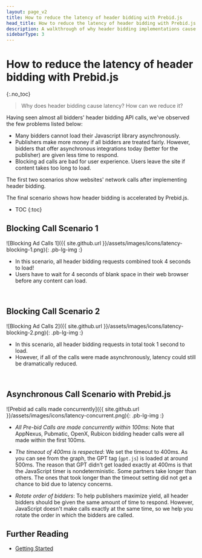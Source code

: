 ```yaml
---
layout: page_v2
title: How to reduce the latency of header bidding with Prebid.js
head_title: How to reduce the latency of header bidding with Prebid.js
description: A walkthrough of why header bidding implementations cause latency. An overview of how to use Prebid.js to reduce it.
sidebarType: 3
---
```




# How to reduce the latency of header bidding with Prebid.js
{:.no_toc}

> Why does header bidding cause latency? How can we reduce it?

Having seen almost all bidders' header bidding API calls, we've observed the few problems listed below:

* Many bidders cannot load their Javascript library asynchronously.
* Publishers make more money if all bidders are treated fairly. However, bidders that offer asynchronous integrations today (better for the publisher) are given less time to respond.
* Blocking ad calls are bad for user experience. Users leave the site if content takes too long to load.

The first two scenarios show websites' network calls after implementing header bidding.

The final scenario shows how header bidding is accelerated by Prebid.js.

* TOC
{:toc}

## Blocking Call Scenario 1

![Blocking Ad Calls 1]({{ site.github.url }}/assets/images/icons/latency-blocking-1.png){: .pb-lg-img :}

* In this scenario, all header bidding requests combined took 4 seconds to load!
* Users have to wait for 4 seconds of blank space in their web browser before any content can load.

<br /> 

## Blocking Call Scenario 2

![Blocking Ad Calls 2]({{ site.github.url }}/assets/images/icons/latency-blocking-2.png){: .pb-lg-img :}

* In this scenario, all header bidding requests in total took 1 second to load.
* However, if all of the calls were made asynchronously, latency could still be dramatically reduced.

<br />

## Asynchronous Call Scenario with Prebid.js

![Prebid ad calls made concurrently]({{ site.github.url }}/assets/images/icons/latency-concurrent.png){: .pb-lg-img :}

* *All Pre-bid Calls are made concurrently within 100ms*: Note that AppNexus, Pubmatic, OpenX, Rubicon bidding header calls were all made within the first 100ms. 

* *The timeout of 400ms is respected*: We set the timeout to 400ms. As you can see from the graph, the GPT tag (`gpt.js`) is loaded at around 500ms. The reason that GPT didn't get loaded exactly at 400ms is that the JavaScript timer is nondeterministic. Some partners take longer than others. The ones that took longer than the timeout setting did not get a chance to bid due to latency concerns.

* *Rotate order of bidders*: To help publishers maximize yield, all header bidders should be given the same amount of time to respond. However, JavaScript doesn't make calls exactly at the same time, so we help you rotate the order in which the bidders are called.

## Further Reading

+ [Getting Started]({{site.baseurl}}/overview/getting-started.html)


